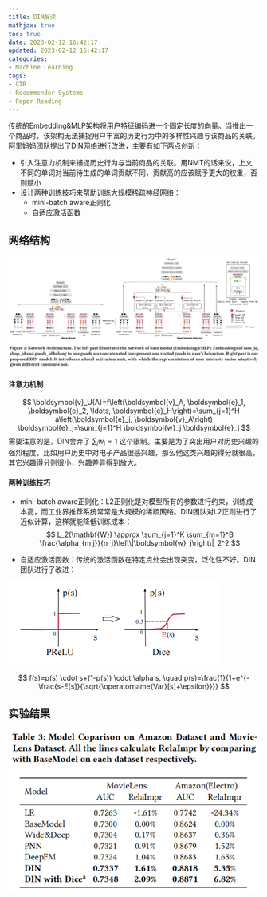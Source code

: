 ```yaml
---
title: DIN解读
mathjax: true
toc: true
date: 2023-02-12 16:42:17
updated: 2023-02-12 16:42:17
categories:
- Machine Learning
tags:
- CTR
- Recommender Systems
- Paper Reading
---
```

传统的Embedding&MLP架构将用户特征编码进一个固定长度的向量。当推出一个商品时，该架构无法捕捉用户丰富的历史行为中的多样性兴趣与该商品的关联。阿里妈妈团队提出了DIN网络进行改进，主要有如下两点创新：

<!--more-->

- 引入注意力机制来捕捉历史行为与当前商品的关联。用NMT的话来说，上文不同的单词对当前待生成的单词贡献不同，贡献高的应该赋予更大的权重，否则赋小
- 设计两种训练技巧来帮助训练大规模稀疏神经网络：
  - mini-batch aware正则化
  - 自适应激活函数

## 网络结构

![DIN](./DIN解读/1.png)

#### 注意力机制

$$
\boldsymbol{v}_U(A)=f\left(\boldsymbol{v}_A, \boldsymbol{e}_1, \boldsymbol{e}_2, \ldots, \boldsymbol{e}_H\right)=\sum_{j=1}^H a\left(\boldsymbol{e}_j, \boldsymbol{v}_A\right) \boldsymbol{e}_j=\sum_{j=1}^H \boldsymbol{w}_j \boldsymbol{e}_j
$$
需要注意的是，DIN舍弃了 $\sum_{i}w_i = 1$ 这个限制。主要是为了突出用户对历史兴趣的强烈程度，比如用户历史中对电子产品很感兴趣，那么他这类兴趣的得分就很高，其它兴趣得分则很小，兴趣差异得到放大。

#### 两种训练技巧

- mini-batch aware正则化：L2正则化是对模型所有的参数进行约束，训练成本高，而工业界推荐系统常常是大规模的稀疏网络。DIN团队对L2正则进行了近似计算，这样就能降低训练成本：
$$
L_2(\mathbf{W}) \approx \sum_{j=1}^K \sum_{m=1}^B \frac{\alpha_{m j}}{n_j}\left\|\boldsymbol{w}_j\right\|_2^2 
$$

- 自适应激活函数：传统的激活函数在特定点处会出现突变，泛化性不好。DIN团队进行了改进：
  
![Dice](./DIN解读/dice.png)

$$
f(s)=p(s) \cdot s+(1-p(s)) \cdot \alpha s, \quad p(s)=\frac{1}{1+e^{-\frac{s-E[s]}{\sqrt{\operatorname{Var}[s]+\epsilon}}}}
$$

## 实验结果

![result](./DIN解读/result.png)
